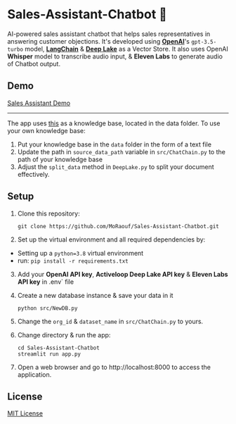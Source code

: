 # Sales-Assistant-Chatbot 💬

AI-powered sales assistant chatbot that helps sales representatives in answering customer objections. It's developed using **[OpenAI](https://openai.com/)**'s `gpt-3.5-turbo` model, **[LangChain](https://github.com/hwchase17/langchain)** & **[Deep Lake](https://github.com/activeloopai/deeplake)** as a Vector Store. It also uses OpenAI **Whisper** model to transcribe audio input, & **Eleven Labs** to generate audio of Chatbot output.


Demo
---
[Sales Assistant Demo](https://raw.githubusercontent.com/MoRaouf/Sales-Assistant-Chatbot/main/Sales%20Assistant.mp4)


---
The app uses [this](https://blog.hubspot.com/sales/handling-common-sales-objections) as a knowledge base, located in the data folder. To use your own knowledge base:

1. Put your knowledge base in the `data` folder in the form of a text file
2. Update the path in `source_data_path` variable in `src/ChatChain.py` to the path of your knowledge base
3. Adjust the `split_data` method in `DeepLake.py` to split your document effectively.


Setup
---
1. Clone this repository:
    ```
    git clone https://github.com/MoRaouf/Sales-Assistant-Chatbot.git
    ```
2. Set up the virtual environment and all required dependencies by:
  * Setting up a `python=3.8` virtual environment
  * run: `pip install -r requirements.txt`

3. Add your **OpenAI API key**,  **Activeloop Deep Lake API key** & **Eleven Labs API key** in .env` file

4. Create a new database instance & save your data in it 
    ```
    python src/NewDB.py
    ```

5. Change the `org_id` & `dataset_name` in `src/ChatChain.py` to yours.

6. Change directory & run the app:
    ```
    cd Sales-Assistant-Chatbot
    streamlit run app.py
    ```
7. Open a web browser and go to http://localhost:8000 to access the application.



License
---
[MIT License](https://github.com/e-johnstonn/SalesCopilot/blob/master/LICENSE)

